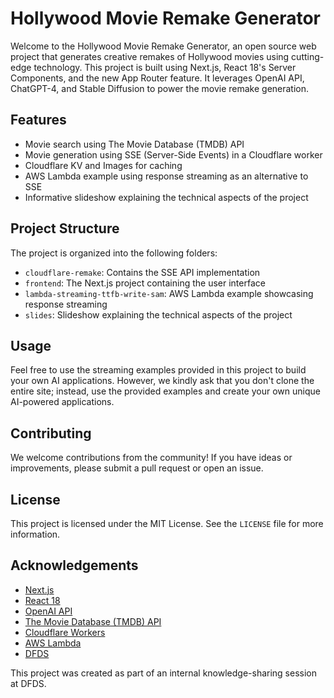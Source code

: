 # Hollywood Movie Remake Generator

Welcome to the Hollywood Movie Remake Generator, an open source web project that generates creative remakes of Hollywood movies using cutting-edge technology. This project is built using Next.js, React 18's Server Components, and the new App Router feature. It leverages OpenAI API, ChatGPT-4, and Stable Diffusion to power the movie remake generation.

## Features

- Movie search using The Movie Database (TMDB) API
- Movie generation using SSE (Server-Side Events) in a Cloudflare worker
- Cloudflare KV and Images for caching
- AWS Lambda example using response streaming as an alternative to SSE
- Informative slideshow explaining the technical aspects of the project

## Project Structure

The project is organized into the following folders:

- `cloudflare-remake`: Contains the SSE API implementation
- `frontend`: The Next.js project containing the user interface
- `lambda-streaming-ttfb-write-sam`: AWS Lambda example showcasing response streaming
- `slides`: Slideshow explaining the technical aspects of the project

## Usage

Feel free to use the streaming examples provided in this project to build your own AI applications. However, we kindly ask that you don't clone the entire site; instead, use the provided examples and create your own unique AI-powered applications.

## Contributing

We welcome contributions from the community! If you have ideas or improvements, please submit a pull request or open an issue.

## License

This project is licensed under the MIT License. See the `LICENSE` file for more information.

## Acknowledgements

- [Next.js](https://nextjs.org/)
- [React 18](https://reactjs.org/blog/2021/06/08/the-plan-for-react-18.html)
- [OpenAI API](https://beta.openai.com/)
- [The Movie Database (TMDB) API](https://www.themoviedb.org/documentation/api)
- [Cloudflare Workers](https://workers.cloudflare.com/)
- [AWS Lambda](https://aws.amazon.com/lambda/)
- [DFDS](https://www.dfds.com/)

This project was created as part of an internal knowledge-sharing session at DFDS.
